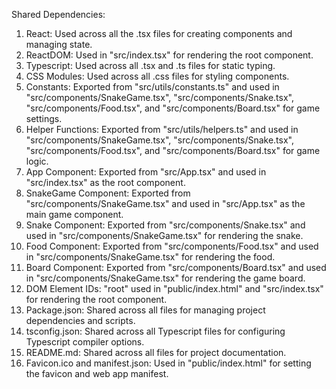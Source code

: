 Shared Dependencies:

1. React: Used across all the .tsx files for creating components and managing state.
2. ReactDOM: Used in "src/index.tsx" for rendering the root component.
3. Typescript: Used across all .tsx and .ts files for static typing.
4. CSS Modules: Used across all .css files for styling components.
5. Constants: Exported from "src/utils/constants.ts" and used in "src/components/SnakeGame.tsx", "src/components/Snake.tsx", "src/components/Food.tsx", and "src/components/Board.tsx" for game settings.
6. Helper Functions: Exported from "src/utils/helpers.ts" and used in "src/components/SnakeGame.tsx", "src/components/Snake.tsx", "src/components/Food.tsx", and "src/components/Board.tsx" for game logic.
7. App Component: Exported from "src/App.tsx" and used in "src/index.tsx" as the root component.
8. SnakeGame Component: Exported from "src/components/SnakeGame.tsx" and used in "src/App.tsx" as the main game component.
9. Snake Component: Exported from "src/components/Snake.tsx" and used in "src/components/SnakeGame.tsx" for rendering the snake.
10. Food Component: Exported from "src/components/Food.tsx" and used in "src/components/SnakeGame.tsx" for rendering the food.
11. Board Component: Exported from "src/components/Board.tsx" and used in "src/components/SnakeGame.tsx" for rendering the game board.
12. DOM Element IDs: "root" used in "public/index.html" and "src/index.tsx" for rendering the root component.
13. Package.json: Shared across all files for managing project dependencies and scripts.
14. tsconfig.json: Shared across all Typescript files for configuring Typescript compiler options.
15. README.md: Shared across all files for project documentation.
16. Favicon.ico and manifest.json: Used in "public/index.html" for setting the favicon and web app manifest.